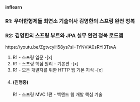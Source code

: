 <h4>inflearn</h4>
<h3 href = "https://www.inflearn.com/roadmaps/373">R1: 우아한형제들 최연소 기술이사 김영한의 스프링 완전 정복</h3>
<h3 href = "https://www.inflearn.com/roadmaps/149">R2: 김영한의 스프링 부트와 JPA 실무 완전 정복 로드맵</h3>
<p>https://youtu.be/ZgtvcyH58ys?si=1YNViA0sRYi3TsvA</P>

01. R1 - 스프링 입문 -[x]
02. R1 - 스프링 핵심 원리 - 기본편 -[x]
03. R1 - 모든 개발자를 위한 HTTP 웹 기본 지식 -[x]
04. <h4>(진행중)</h4> R1 - 스프링 MVC 1편 - 백엔드 웹 개발 핵심 기술